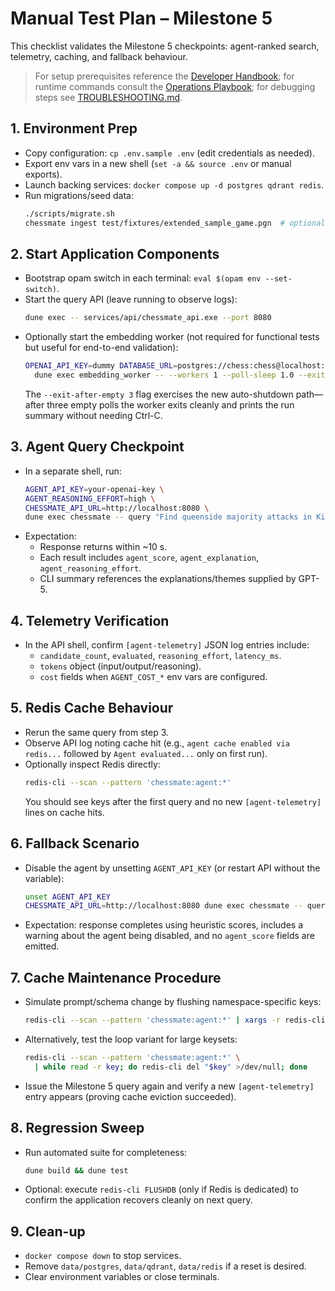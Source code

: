 # Manual Test Plan – Milestone 5

This checklist validates the Milestone 5 checkpoints: agent-ranked search, telemetry, caching, and fallback behaviour.

> For setup prerequisites reference the [Developer Handbook](DEVELOPER.md); for runtime commands consult the [Operations Playbook](OPERATIONS.md); for debugging steps see [TROUBLESHOOTING.md](TROUBLESHOOTING.md).

## 1. Environment Prep
- Copy configuration: `cp .env.sample .env` (edit credentials as needed).
- Export env vars in a new shell (`set -a && source .env` or manual exports).
- Launch backing services: `docker compose up -d postgres qdrant redis`.
- Run migrations/seed data:
  ```sh
  ./scripts/migrate.sh
  chessmate ingest test/fixtures/extended_sample_game.pgn  # optional but recommended
  ```

## 2. Start Application Components
- Bootstrap opam switch in each terminal: `eval $(opam env --set-switch)`.
- Start the query API (leave running to observe logs):
  ```sh
  dune exec -- services/api/chessmate_api.exe --port 8080
  ```
- Optionally start the embedding worker (not required for functional tests but useful for end-to-end validation):
  ```sh
  OPENAI_API_KEY=dummy DATABASE_URL=postgres://chess:chess@localhost:5433/chessmate \
    dune exec embedding_worker -- --workers 1 --poll-sleep 1.0 --exit-after-empty 3
  ```
  The `--exit-after-empty 3` flag exercises the new auto-shutdown path—after three empty polls the worker exits cleanly and prints the run summary without needing Ctrl-C.

## 3. Agent Query Checkpoint
- In a separate shell, run:
  ```sh
  AGENT_API_KEY=your-openai-key \
  AGENT_REASONING_EFFORT=high \
  CHESSMATE_API_URL=http://localhost:8080 \
  dune exec chessmate -- query "Find queenside majority attacks in King's Indian"
  ```
- Expectation:
  - Response returns within ~10 s.
  - Each result includes `agent_score`, `agent_explanation`, `agent_reasoning_effort`.
  - CLI summary references the explanations/themes supplied by GPT-5.

## 4. Telemetry Verification
- In the API shell, confirm `[agent-telemetry]` JSON log entries include:
  - `candidate_count`, `evaluated`, `reasoning_effort`, `latency_ms`.
  - `tokens` object (input/output/reasoning).
  - `cost` fields when `AGENT_COST_*` env vars are configured.

## 5. Redis Cache Behaviour
- Rerun the same query from step 3.
- Observe API log noting cache hit (e.g., `agent cache enabled via redis...` followed by `Agent evaluated...` only on first run).
- Optionally inspect Redis directly:
  ```sh
  redis-cli --scan --pattern 'chessmate:agent:*'
  ```
  You should see keys after the first query and no new `[agent-telemetry]` lines on cache hits.

## 6. Fallback Scenario
- Disable the agent by unsetting `AGENT_API_KEY` (or restart API without the variable):
  ```sh
  unset AGENT_API_KEY
  CHESSMATE_API_URL=http://localhost:8080 dune exec chessmate -- query "Explain thematic rook sacrifices"
  ```
- Expectation: response completes using heuristic scores, includes a warning about the agent being disabled, and no `agent_score` fields are emitted.

## 7. Cache Maintenance Procedure
- Simulate prompt/schema change by flushing namespace-specific keys:
  ```sh
  redis-cli --scan --pattern 'chessmate:agent:*' | xargs -r redis-cli del
  ```
- Alternatively, test the loop variant for large keysets:
  ```sh
  redis-cli --scan --pattern 'chessmate:agent:*' \
    | while read -r key; do redis-cli del "$key" >/dev/null; done
  ```
- Issue the Milestone 5 query again and verify a new `[agent-telemetry]` entry appears (proving cache eviction succeeded).

## 8. Regression Sweep
- Run automated suite for completeness:
  ```sh
  dune build && dune test
  ```
- Optional: execute `redis-cli FLUSHDB` (only if Redis is dedicated) to confirm the application recovers cleanly on next query.

## 9. Clean-up
- `docker compose down` to stop services.
- Remove `data/postgres`, `data/qdrant`, `data/redis` if a reset is desired.
- Clear environment variables or close terminals.
